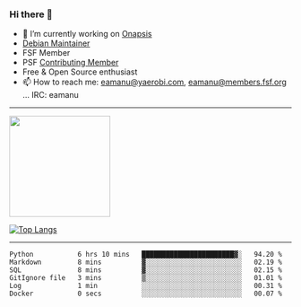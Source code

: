 ### Hi there 👋


- 🔭 I’m currently working on [Onapsis](http://onapsis.com)
- [Debian Maintainer](https://qa.debian.org/developer.php?login=eamanu%40yaerobi.com)
- FSF Member
- PSF [Contributing Member](https://www.python.org/psf/membership/#what-membership-classes-are-there)
- Free & Open Source enthusiast 
- 📫 How to reach me: eamanu@yaerobi.com, eamanu@members.fsf.org ... IRC: eamanu

---

<img height="180em" src="https://github-readme-stats.vercel.app/api?theme=dark&username=eamanu&show_icons=true&hide_border=true&&count_private=true&include_all_commits=true" />

[![Top Langs](https://github-readme-stats.vercel.app/api/top-langs/?theme=dark&username=eamanu&layout=compact)](https://github.com/anuraghazra/github-readme-stats)

---

<!--START_SECTION:waka-->

```text
Python           6 hrs 10 mins   ███████████████████████▓░   94.20 %
Markdown         8 mins          ▓░░░░░░░░░░░░░░░░░░░░░░░░   02.19 %
SQL              8 mins          ▓░░░░░░░░░░░░░░░░░░░░░░░░   02.15 %
GitIgnore file   3 mins          ▒░░░░░░░░░░░░░░░░░░░░░░░░   01.01 %
Log              1 min           ░░░░░░░░░░░░░░░░░░░░░░░░░   00.31 %
Docker           0 secs          ░░░░░░░░░░░░░░░░░░░░░░░░░   00.07 %
```

<!--END_SECTION:waka-->
